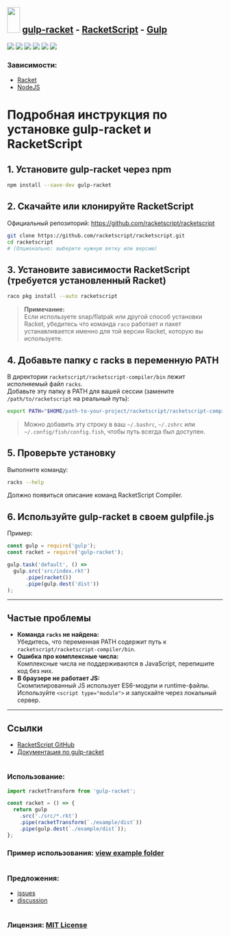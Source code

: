 ## <img src="https://raw.githubusercontent.com/gulpjs/artwork/master/gulp-2x.png" width="30" height="60" />  [gulp-racket](https://npmjs.com/package/gulp-racket) - [RacketScript](https://github.com/racketscript/racketscript) - [Gulp](https://gulpjs.com/)

![](https://img.shields.io/npm/v/gulp-racket)
![](https://img.shields.io/github/issues/fxhxyz4/gulp-racket)
![](https://img.shields.io/npm/l/gulp-racket)
![](https://img.shields.io/github/commit-activity/t/fxhxyz4/gulp-racket)
![](https://img.shields.io/npm/dt/gulp-racket)
![](https://img.shields.io/website?url=https%3A%2F%2Fwww.npmjs.com%2Fpackage%2Fgulp-racket)

### Зависимости:
 - [Racket](https://racket-lang.org)
 - [NodeJS](https://nodejs.org)

#

# Подробная инструкция по установке gulp-racket и RacketScript

## 1. Установите gulp-racket через npm

```sh
npm install --save-dev gulp-racket
```

## 2. Скачайте или клонируйте RacketScript

Официальный репозиторий: https://github.com/racketscript/racketscript

```sh
git clone https://github.com/racketscript/racketscript.git
cd racketscript
# (Опционально: выберите нужную ветку или версию)
```

## 3. Установите зависимости RacketScript (требуется установленный Racket)

```sh
raco pkg install --auto racketscript
```

> **Примечание:**  
> Если используете snap/flatpak или другой способ установки Racket, убедитесь что команда `raco` работает и пакет устанавливается именно для той версии Racket, которую вы используете.

## 4. Добавьте папку с racks в переменную PATH

В директории `racketscript/racketscript-compiler/bin` лежит исполняемый файл `racks`.  
Добавьте эту папку в PATH для вашей сессии (замените `/path/to/racketscript` на реальный путь):

```sh
export PATH="$HOME/path-to-your-project/racketscript/racketscript-compiler/bin:$PATH"
```

> Можно добавить эту строку в ваш `~/.bashrc`, `~/.zshrc` или `~/.config/fish/config.fish`, чтобы путь всегда был доступен.

## 5. Проверьте установку

Выполните команду:

```sh
racks --help
```

Должно появиться описание команд RacketScript Compiler.

## 6. Используйте gulp-racket в своем gulpfile.js

Пример:

```js
const gulp = require('gulp');
const racket = require('gulp-racket');

gulp.task('default', () =>
  gulp.src('src/index.rkt')
      .pipe(racket())
      .pipe(gulp.dest('dist'))
);
```

---

## Частые проблемы

- **Команда `racks` не найдена:**  
  Убедитесь, что переменная PATH содержит путь к `racketscript/racketscript-compiler/bin`.
- **Ошибка про комплексные числа:**  
  Комплексные числа не поддерживаются в JavaScript, перепишите код без них.
- **В браузере не работает JS:**  
  Скомпилированный JS использует ES6-модули и runtime-файлы. Используйте `<script type="module">` и запускайте через локальный сервер.

---

## Ссылки

- [RacketScript GitHub](https://github.com/racketscript/racketscript)
- [Документация по gulp-racket](https://www.npmjs.com/package/gulp-racket)

#

### Использование:

```javascript
import racketTransform from 'gulp-racket';

const racket = () => {
  return gulp
    .src('./src/*.rkt')
    .pipe(racketTransform(`./example/dist`))
    .pipe(gulp.dest(`./example/dist`));
};
```

### Пример использования: [view example folder](./example)

#

### Предложения:

- [issues](https://github.com/fxhxyz4/gulp-racket/issues)
- [discussion](https://github.com/fxhxyz4/gulp-racket/discussions)

#

### Лицензия: [MIT License](https://fxhxyz.mit-license.org/)
